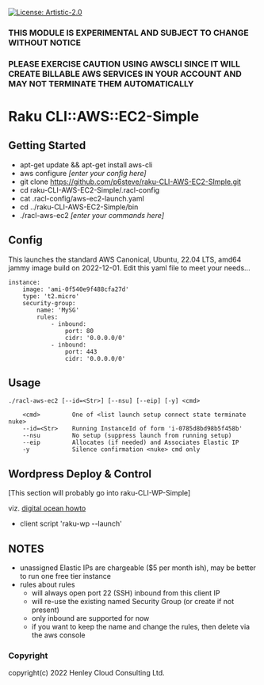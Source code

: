 [![License: Artistic-2.0](https://img.shields.io/badge/License-Artistic%202.0-0298c3.svg)](https://opensource.org/licenses/Artistic-2.0)

### THIS MODULE IS EXPERIMENTAL AND SUBJECT TO CHANGE WITHOUT NOTICE
### PLEASE EXERCISE CAUTION USING AWSCLI SINCE IT WILL CREATE BILLABLE AWS SERVICES IN YOUR ACCOUNT AND MAY NOT TERMINATE THEM AUTOMATICALLY

# Raku CLI::AWS::EC2-Simple

## Getting Started

- apt-get update && apt-get install aws-cli
- aws configure _[enter your config here]_
- git clone https://github.com/p6steve/raku-CLI-AWS-EC2-SImple.git
- cd raku-CLI-AWS-EC2-Simple/.racl-config
- cat .racl-config/aws-ec2-launch.yaml 
- cd ../raku-CLI-AWS-EC2-Simple/bin
- ./racl-aws-ec2 _[enter your commands here]_

## Config

This launches the standard AWS Canonical, Ubuntu, 22.04 LTS, amd64 jammy image build on 2022-12-01.
Edit this yaml file to meet your needs...

```
instance:
    image: 'ami-0f540e9f488cfa27d'
    type: 't2.micro'
    security-group:
        name: 'MySG'
        rules:
            - inbound:
                port: 80
                cidr: '0.0.0.0/0'
            - inbound:
                port: 443 
                cidr: '0.0.0.0/0'
```

## Usage

```
./racl-aws-ec2 [--id=<Str>] [--nsu] [--eip] [-y] <cmd>
  
    <cmd>         One of <list launch setup connect state terminate nuke>
    --id=<Str>    Running InstanceId of form 'i-0785d8bd98b5f458b'
    --nsu         No setup (suppress launch from running setup)
    --eip         Allocates (if needed) and Associates Elastic IP
    -y            Silence confirmation <nuke> cmd only
```

## Wordpress Deploy & Control

[This section will probably go into raku-CLI-WP-Simple]

viz. [digital ocean howto](https://www.digitalocean.com/community/tutorials/how-to-install-wordpress-with-docker-compose#step-3-defining-services-with-docker-compose)

- client script 'raku-wp --launch'


## NOTES

- unassigned Elastic IPs are chargeable ($5 per month ish), may be better to run one free tier instance
- rules about rules
  - will always open port 22 (SSH) inbound from this client IP
  - will re-use the existing named Security Group (or create if not present)
  - only inbound are supported for now 
  -  if you want to keep the name and change the rules, then delete via the aws console

### Copyright
copyright(c) 2022 Henley Cloud Consulting Ltd.
